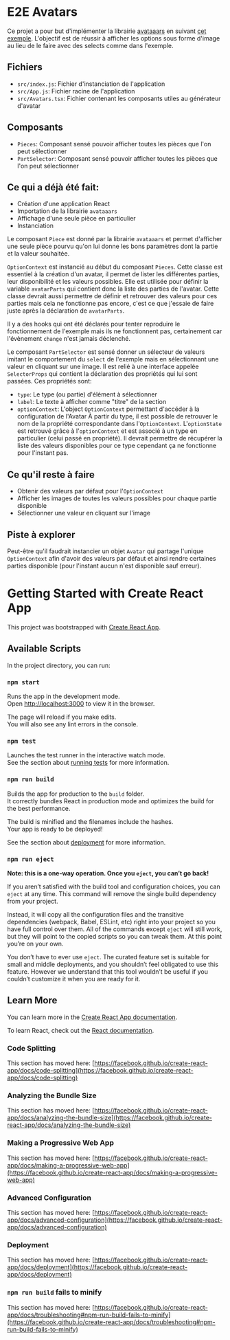 # E2E Avatars

Ce projet a pour but d'implémenter la librairie [avataaars](https://github.com/fangpenlin/avataaars#readme) en suivant [cet exemple](https://github.com/fangpenlin/avataaars-generator). L'objectif est de réussir à afficher les options sous forme d'image au lieu de le faire avec des selects comme dans l'exemple.

## Fichiers
* `src/index.js`: Fichier d'instanciation de l'application
* `src/App.js`: Fichier racine de l'application
* `src/Avatars.tsx`: Fichier contenant les composants utiles au générateur d'avatar

## Composants
* `Pieces`: Composant sensé pouvoir afficher toutes les pièces que l'on peut sélectionner
* `PartSelector`: Composant sensé pouvoir afficher toutes les pièces que l'on peut sélectionner

## Ce qui a déjà été fait:
* Création d'une application React
* Importation de la librairie `avataaars`
* Affichage d'une seule pièce en particulier
* Instanciation

Le composant `Piece` est donné par la librairie `avataaars` et permet d'afficher une seule pièce pourvu qu'on lui donne les bons paramètres dont la partie et la valeur souhaitée.

`OptionContext` est instancié au début du composant `Pieces`. Cette classe est essentiel à la création d'un avatar, il permet de lister les différentes parties, leur disponibilité et les valeurs possibles. Elle est utilisée pour définir la variable `avatarParts` qui contient donc la liste des parties de l'avatar. Cette classe devrait aussi permettre de définir et retrouver des valeurs pour ces parties mais cela ne fonctionne pas encore, c'est ce que j'essaie de faire juste après la déclaration de `avatarParts`.

Il y a des hooks qui ont été déclarés pour tenter reproduire le fonctionnement de l'exemple mais ils ne fonctionnent pas, certainement car l'évènement `change` n'est jamais déclenché.

Le composant `PartSelector` est sensé donner un sélecteur de valeurs imitant le comportement du `select` de l'exemple mais en sélectionnant une valeur en cliquant sur une image. Il est relié à une interface appelée `SelectorProps` qui contient la déclaration des propriétés qui lui sont passées. Ces propriétés sont:
* `type`: Le type (ou partie) d'élément à sélectionner
* `label`: Le texte à afficher comme "titre" de la section
* `optionContext`: L'object `OptionContext` permettant d'accéder à la configuration de l'Avatar
À partir du type, il est possible de retrouver le nom de la propriété correspondante dans l'`OptionContext`. L'`optionState` est retrouvé grâce à l'`optionContext` et est associé à un type en particulier (celui passé en propriété). Il devrait permettre de récupérer la liste des valeurs disponibles pour ce type cependant ça ne fonctionne pour l'instant pas.

## Ce qu'il reste à faire
* Obtenir des valeurs par défaut pour l'`OptionContext`
* Afficher les images de toutes les valeurs possibles pour chaque partie disponible
* Sélectionner une valeur en cliquant sur l'image

## Piste à explorer
Peut-être qu'il faudrait instancier un objet `Avatar` qui partage l'unique `OptionContext` afin d'avoir des valeurs par défaut et ainsi rendre certaines parties disponible (pour l'instant aucun n'est disponible sauf erreur).

# Getting Started with Create React App

This project was bootstrapped with [Create React App](https://github.com/facebook/create-react-app).

## Available Scripts

In the project directory, you can run:

### `npm start`

Runs the app in the development mode.\
Open [http://localhost:3000](http://localhost:3000) to view it in the browser.

The page will reload if you make edits.\
You will also see any lint errors in the console.

### `npm test`

Launches the test runner in the interactive watch mode.\
See the section about [running tests](https://facebook.github.io/create-react-app/docs/running-tests) for more information.

### `npm run build`

Builds the app for production to the `build` folder.\
It correctly bundles React in production mode and optimizes the build for the best performance.

The build is minified and the filenames include the hashes.\
Your app is ready to be deployed!

See the section about [deployment](https://facebook.github.io/create-react-app/docs/deployment) for more information.

### `npm run eject`

**Note: this is a one-way operation. Once you `eject`, you can’t go back!**

If you aren’t satisfied with the build tool and configuration choices, you can `eject` at any time. This command will remove the single build dependency from your project.

Instead, it will copy all the configuration files and the transitive dependencies (webpack, Babel, ESLint, etc) right into your project so you have full control over them. All of the commands except `eject` will still work, but they will point to the copied scripts so you can tweak them. At this point you’re on your own.

You don’t have to ever use `eject`. The curated feature set is suitable for small and middle deployments, and you shouldn’t feel obligated to use this feature. However we understand that this tool wouldn’t be useful if you couldn’t customize it when you are ready for it.

## Learn More

You can learn more in the [Create React App documentation](https://facebook.github.io/create-react-app/docs/getting-started).

To learn React, check out the [React documentation](https://reactjs.org/).

### Code Splitting

This section has moved here: [https://facebook.github.io/create-react-app/docs/code-splitting](https://facebook.github.io/create-react-app/docs/code-splitting)

### Analyzing the Bundle Size

This section has moved here: [https://facebook.github.io/create-react-app/docs/analyzing-the-bundle-size](https://facebook.github.io/create-react-app/docs/analyzing-the-bundle-size)

### Making a Progressive Web App

This section has moved here: [https://facebook.github.io/create-react-app/docs/making-a-progressive-web-app](https://facebook.github.io/create-react-app/docs/making-a-progressive-web-app)

### Advanced Configuration

This section has moved here: [https://facebook.github.io/create-react-app/docs/advanced-configuration](https://facebook.github.io/create-react-app/docs/advanced-configuration)

### Deployment

This section has moved here: [https://facebook.github.io/create-react-app/docs/deployment](https://facebook.github.io/create-react-app/docs/deployment)

### `npm run build` fails to minify

This section has moved here: [https://facebook.github.io/create-react-app/docs/troubleshooting#npm-run-build-fails-to-minify](https://facebook.github.io/create-react-app/docs/troubleshooting#npm-run-build-fails-to-minify)
